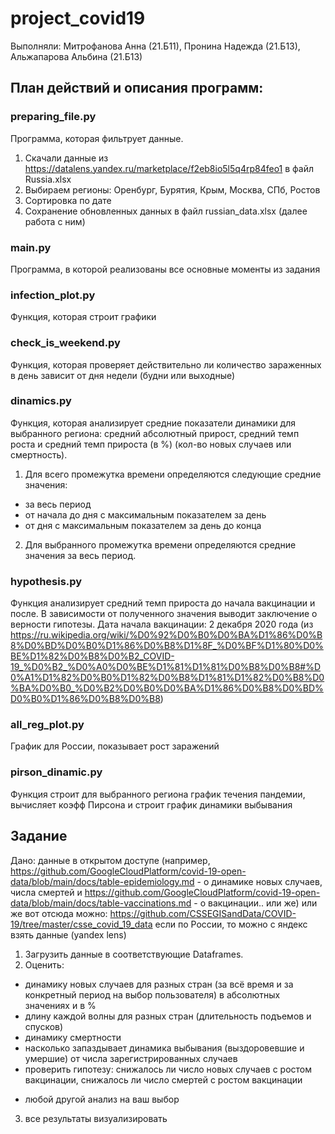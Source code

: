 # project_covid19
Выполняли: Митрофанова Анна (21.Б11), Пронина Надежда (21.Б13), Альжапарова Альбина (21.Б13)

## План действий и описания программ:
### preparing_file.py
Программа, которая фильтрует данные.
1. Скачали данные из https://datalens.yandex.ru/marketplace/f2eb8io5l5q4rp84feo1 в файл Russia.xlsx
2.  Выбираем регионы: Оренбург, Бурятия, Крым, Москва, СПб, Ростов
3.  Сортировка по дате
4.  Сохранение  обновленных данных в файл russian_data.xlsx (далее работа с ним)

### main.py
Программа, в которой реализованы все основные моменты из задания

### infection_plot.py
Функция, которая строит графики

### check_is_weekend.py
Функция, которая проверяет действительно ли количество зараженных в день зависит от дня недели (будни или выходные)

### dinamics.py
Функция, которая анализирует средние показатели динамики для выбранного региона: средний абсолютный прирост, средний темп роста и средний темп прироста (в %) (кол-во новых случаев или смертность).
1. Для всего промежутка времени определяются следующие средние значения:
* за весь период
* от начала до дня с максимальным показателем за день
* от дня с максимальным показателем за день до конца
2. Для выбранного промежутка времени определяются средние значения за весь период.

### hypothesis.py
Функция анализирует средний темп прироста до начала вакцинации и после. В зависимости от полученного значения выводит заключение о верности гипотезы. 
Дата начала вакцинации: 2 декабря 2020 года (из https://ru.wikipedia.org/wiki/%D0%92%D0%B0%D0%BA%D1%86%D0%B8%D0%BD%D0%B0%D1%86%D0%B8%D1%8F_%D0%BF%D1%80%D0%BE%D1%82%D0%B8%D0%B2_COVID-19_%D0%B2_%D0%A0%D0%BE%D1%81%D1%81%D0%B8%D0%B8#%D0%A1%D1%82%D0%B0%D1%82%D0%B8%D1%81%D1%82%D0%B8%D0%BA%D0%B0_%D0%B2%D0%B0%D0%BA%D1%86%D0%B8%D0%BD%D0%B0%D1%86%D0%B8%D0%B8)

### all_reg_plot.py
График для России, показывает рост заражений

### pirson_dinamic.py
Функция строит для выбранного региона график течения пандемии, вычисляет коэфф Пирсона и строит график динамики выбывания

###

## Задание
Дано: данные в открытом доступе (например, https://github.com/GoogleCloudPlatform/covid-19-open-data/blob/main/docs/table-epidemiology.md - о динамике новых случаев, числа смертей и https://github.com/GoogleCloudPlatform/covid-19-open-data/blob/main/docs/table-vaccinations.md - о вакцинации.. или же)
или же вот отсюда можно:
https://github.com/CSSEGISandData/COVID-19/tree/master/csse_covid_19_data
если по России, то можно с яндекс взять данные (yandex lens)

1. Загрузить данные в соответствующие Dataframes.
2. Оценить: 
- динамику новых случаев для разных стран (за всё время и за конкретный период на выбор пользователя) в абсолютных значениях и в %
- длину каждой волны для разных стран (длительность подъемов и спусков)
- динамику смертности
- насколько запаздывает динамика выбывания (выздоровевшие и умершие) от числа зарегистрированных случаев
- проверить гипотезу: снижалось ли число новых случаев с ростом вакцинации, снижалось ли число смертей с ростом вакцинации
+ любой другой анализ на ваш выбор
3. все результаты визуализировать
